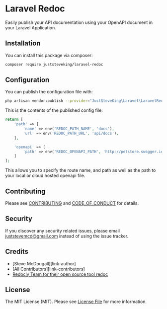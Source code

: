 # Laravel Redoc

Easily publish your API documentation using your OpenAPI document in your Laravel Application.

## Installation

You can install this package via composer:

```bash
composer require juststeveking/laravel-redoc
```


## Configuration

You can publish the configuration file with:

```bash
php artisan vendor:publish --provider="JustSteveKing\Laravel\LaravelRedoc\RedocServiceProvider" --tag="config"
```

This is the contents of the published config file:

```php
return [
    'path' => [
        'name' => env('REDOC_PATH_NAME', 'docs'),
        'url' => env('REDOC_PATH_URL', 'api/docs'),
    ],

    'openapi' => [
        'path' => env('REDOC_OPENAPI_PATH', 'http://petstore.swagger.io/v2/swagger.json')
    ]
];
```

This allows you to specify the route name, and path as well as the path to your local or cloud hosted openapi file.


## Contributing

Please see [CONTRIBUTING](CONTRIBUTING.md) and [CODE_OF_CONDUCT](CODE_OF_CONDUCT.md) for details.


## Security

If you discover any security related issues, please email juststevemcd@gmail.com instead of using the issue tracker.


## Credits

- [Steve McDougall][link-author]
- [All Contributors][link-contributors]
- [Redocly Team for their open source tool redoc](https://github.com/Redocly/redoc)


## License

The MIT License (MIT). Please see [License File](LICENSE.md) for more information.

